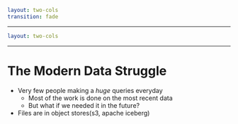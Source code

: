 ```yaml
layout: two-cols
transition: fade
```

<template v-slot:default>

# Data Engineering

<v-clicks>

- ETL
- Databases
- Data quality
- Building pipelines that transform this data into formats that are more useful for Data Scientists.

</v-clicks>

</template>
<template v-slot:right>

# Data Science

<v-clicks>

- Statistics
- Creating Models(Machine Learning)
- Creating Reports

</v-clicks>
</template>

<!--
My Niave take:
-->

---

```yaml
layout: two-cols
```

<!-- TODO Add clicks -->
<template v-slot:default>

# Bioinformatics

<v-clicks>

- Running Tools
- Files
- Data quality
- Building pipelines that transform this data into formats that are more useful for Computational Biologists.

</v-clicks>
</template>
<template v-slot:right>

# Computational Biology

<v-clicks>

- Statistics
- Create Models(Machine Learning)
- Create Reports
- Create algorithms

</v-clicks>
</template>

<!--
My second naive take:
-->

---

# The Modern Data Struggle

<v-clicks>

- Very few people making a _huge_ queries everyday
  - Most of the work is done on the most recent data
  - But what if we needed it in the future?
- Files are in object stores(s3, apache iceberg)

</v-clicks>

<!-- - Big data is dead
- Think samples that you've run in the past month
- Data hoarders
- Bioinformaticians love files
-->
